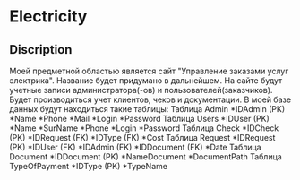 # Electricity
## Discription
  Моей предметной областью является сайт "Управление заказами услуг электрика". Название будет придумано в дальнейшем.
  На сайте будут учетные записи администратора(-ов) и пользователей(заказчиков). Будет производиться учет клиентов, чеков и документации.
  В моей базе данных будут находиться такие таблицы:
    Таблица Admin
      *IDAdmin (PK)
      *Name
      *Phone
      *Mail
      *Login
      *Password
    Таблица Users
      *IDUser (PK)
      *Name
      *SurName
      *Phone
      *Login
      *Password
    Таблица Check
      *IDCheck (PK)
      *IDRequest (FK)
      *IDType (FK)
      *Cost
    Таблица Request
      *IDRequest (PK)
      *IDUser (FK)
      *IDAdmin (FK)
      *IDDocument (FK)
      *Date
    Таблица Document
      *IDDocument (PK)
      *NameDocument
      *DocumentPath
    Таблица TypeOfPayment
      *IDType (PK)
      *TypeName
      
